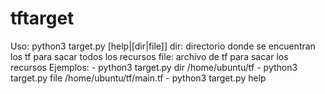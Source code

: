 # tftarget

Uso: python3 target.py [help|[dir|file]]
dir: directorio donde se encuentran los tf para sacar todos los recursos
file: archivo de tf para sacar los recursos
Ejemplos:
          - python3 target.py dir /home/ubuntu/tf
          - python3 target.py file /home/ubuntu/tf/main.tf
          - python3 target.py help